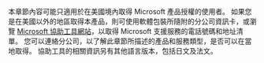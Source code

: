 本章節內容可能只適用於在美國境內取得 Microsoft 產品授權的使用者。 如果您是在美國以外的地區取得本產品，則可使用軟體包裝所隨附的分公司資訊卡，或瀏覽 [Microsoft 協助工具網站](http://go.microsoft.com/fwlink/?LinkId=8431)，以取得 Microsoft 支援服務的電話號碼和地址清單。 您可以連絡分公司，以了解此章節所描述的產品和服務類型，是否可以在當地取得。 協助工具的相關資訊另有其他語言版本，包括日文及法文。

<!--HONumber=Jul16_HO3-->


